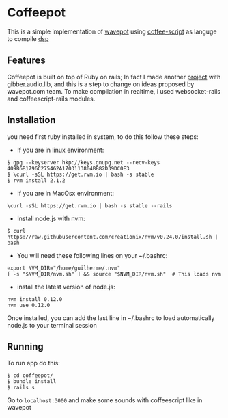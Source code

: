 # Coffeepot

This is a simple implementation of [wavepot](http://www.wavepot.com) using [coffee-script](http://www.coffeescript.org) as languge to compile [dsp](http://www.dspguide.com)

## Features

Coffeepot is built on top of Ruby on rails; In fact I made another [project](https://www.github.com/jahpdyaknowboutblogmusic) with gibber.audio.lib,  and this is a step to change on ideas proposed by wavepot.com team. To make compilation in realtime, i used websocket-rails and coffeescript-rails modules.

## Installation

you need first ruby installed in system, to do this follow these steps:

- If you are in linux environment:

~~~{.bash}
$ gpg --keyserver hkp://keys.gnupg.net --recv-keys 409B6B1796C275462A1703113804BB82D39DC0E3
$ \curl -sSL https://get.rvm.io | bash -s stable
$ rvm install 2.1.2
~~~

- If you are in MacOsx environment:

~~~{.bash}
\curl -sSL https://get.rvm.io | bash -s stable --rails
~~~

- Install node.js with nvm:

~~~{.bash}
$ curl https://raw.githubusercontent.com/creationix/nvm/v0.24.0/install.sh | bash
~~~

- You will need these following lines on your ~/.bashrc:

~~~{.bash}
export NVM_DIR="/home/guilherme/.nvm"
[ -s "$NVM_DIR/nvm.sh" ] && source "$NVM_DIR/nvm.sh"  # This loads nvm
~~~

- install the latest version of node.js:
~~~{.bash}
nvm install 0.12.0
nvm use 0.12.0
~~~

Once installed, you can add the last line in ~/.bashrc to load automatically node.js to your terminal session

## Running

To run app do this:

~~~{.bash}
$ cd coffeepot/
$ bundle install
$ rails s
~~~

Go to `localhost:3000` and make some sounds with coffeescript like in wavepot




